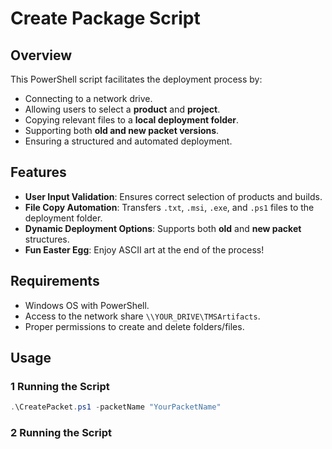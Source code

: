# Create Package Script

## Overview
This PowerShell script facilitates the deployment process by:
- Connecting to a network drive.
- Allowing users to select a **product** and **project**.
- Copying relevant files to a **local deployment folder**.
- Supporting both **old and new packet versions**.
- Ensuring a structured and automated deployment.

## Features
- **User Input Validation**: Ensures correct selection of products and builds.
- **File Copy Automation**: Transfers `.txt`, `.msi`, `.exe`, and `.ps1` files to the deployment folder.
- **Dynamic Deployment Options**: Supports both **old** and **new packet** structures.
- **Fun Easter Egg**: Enjoy ASCII art at the end of the process!

## Requirements
- Windows OS with PowerShell.
- Access to the network share `\\YOUR_DRIVE\TMSArtifacts`.
- Proper permissions to create and delete folders/files.

## Usage

### 1 Running the Script
```powershell
.\CreatePacket.ps1 -packetName "YourPacketName"
```

### 2 Running the Script
